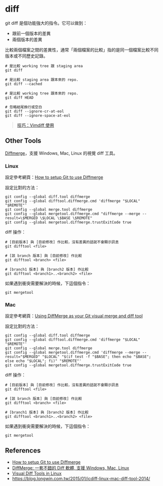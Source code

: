 # diff

git diff 是個功能強大的指令。它可以做到：

* 跟前一個版本的差異
* 兩個版本的差異

比較兩個檔案之間的差異性，通常「兩個檔案的比較」指的是同一個檔案比較不同版本或不同歷史記錄。

    # 是比較 working tree 跟 staging area        
    git diff  
    
    # 是比較 staging area 跟本來的 repo.
    git diff --cached
    
    # 是比較 working tree 跟本來的 repo.
    git diff HEAD 
    
    # 忽略結尾換行或空白
    git diff --ignore-cr-at-eol
    git diff --ignore-space-at-eol

> [技巧：Vimdiff 使用](http://www.ibm.com/developerworks/cn/linux/l-vimdiff/)

## Other Tools

[Diffmerge](http://www.sourcegear.com/diffmerge/)，支援 Windows, Mac, Linux 的視覺 diff 工具。

### Linux

設定參考網頁：[How to setup Git to use Diffmerge](http://adventuresincoding.com/2010/04/how-to-setup-git-to-use-diffmerge)

設定比對的方法：

    git config --global diff.tool diffmerge
    git config --global difftool.diffmerge.cmd 'diffmerge "$LOCAL" "$REMOTE"'
    git config --global merge.tool diffmerge
    git config --global mergetool.diffmerge.cmd "diffmerge --merge --result=\$MERGED \$LOCAL \$BASE \$REMOTE"
    git config --global mergetool.diffmerge.trustExitCode true

diff 操作：

    # [目前版本] 與 [目前修改] 作比較，沒有差異的話就不會顯示訊息
    git difftool <file>
    
    # [該 branch 版本] 與 [目前修改] 作比較
    git difftool <branch> <file>
    
    # [branch1 版本] 與 [branch2 版本] 作比較
    git difftool <branch1>..<branch2> <file>

如果遇到衝突需要解決的時候，下這個指令：

    git mergetool

### Mac

設定參考網頁：[Using DiffMerge as your Git visual merge and diff tool](http://twobitlabs.com/2011/08/install-diffmerge-git-mac-os-x/)

設定比對的方法：

    git config --global diff.tool diffmerge
    git config --global difftool.diffmerge.cmd 'diffmerge "$LOCAL" "$REMOTE"'
    git config --global merge.tool diffmerge
    git config --global mergetool.diffmerge.cmd 'diffmerge --merge --result="$MERGED" "$LOCAL" "$(if test -f "$BASE"; then echo "$BASE"; else echo "$LOCAL"; fi)" "$REMOTE"'
    git config --global mergetool.diffmerge.trustExitCode true

diff 操作：

    # [目前版本] 與 [目前修改] 作比較，沒有差異的話就不會顯示訊息
    git difftool <file>
    
    # [該 branch 版本] 與 [目前修改] 作比較
    git difftool <branch> <file>
    
    # [branch1 版本] 與 [branch2 版本] 作比較
    git difftool <branch1>..<branch2> <file>

如果遇到衝突需要解決的時候，下這個指令：

    git mergetool

## References

* [How to setup Git to use Diffmerge](http://adventuresincoding.com/2010/04/how-to-setup-git-to-use-diffmerge)
* [DiffMerge: 一套不錯的 Diff 軟體, 支援 Windows, Mac, Linux](http://www.haostudio.idv.tw/blog/?p=211)
* [Visual Diff Tools in Linux](http://amjith.blogspot.tw/2007/07/visual-diff-tools-in-linux.html)
* https://blog.longwin.com.tw/2015/01/icdiff-linux-mac-diff-tool-2014/
